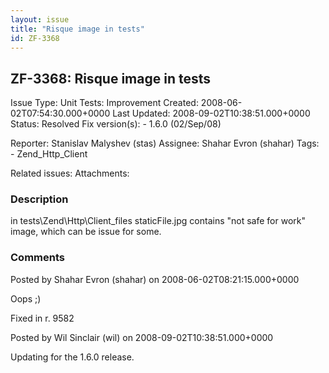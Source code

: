```yaml
---
layout: issue
title: "Risque image in tests"
id: ZF-3368
---
```


ZF-3368: Risque image in tests
------------------------------

 Issue Type: Unit Tests: Improvement Created: 2008-06-02T07:54:30.000+0000 Last Updated: 2008-09-02T10:38:51.000+0000 Status: Resolved Fix version(s): - 1.6.0 (02/Sep/08)
 
 Reporter:  Stanislav Malyshev (stas)  Assignee:  Shahar Evron (shahar)  Tags: - Zend\_Http\_Client
 
 Related issues: 
 Attachments: 
### Description

in tests\\Zend\\Http\\Client\_files staticFile.jpg contains "not safe for work" image, which can be issue for some.

 

 

### Comments

Posted by Shahar Evron (shahar) on 2008-06-02T08:21:15.000+0000

Oops ;)

Fixed in r. 9582

 

 

Posted by Wil Sinclair (wil) on 2008-09-02T10:38:51.000+0000

Updating for the 1.6.0 release.

 

 